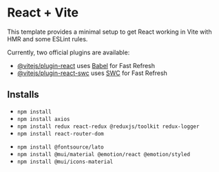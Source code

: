 # React + Vite

This template provides a minimal setup to get React working in Vite with HMR and some ESLint rules.

Currently, two official plugins are available:

- [@vitejs/plugin-react](https://github.com/vitejs/vite-plugin-react/blob/main/packages/plugin-react/README.md) uses [Babel](https://babeljs.io/) for Fast Refresh
- [@vitejs/plugin-react-swc](https://github.com/vitejs/vite-plugin-react-swc) uses [SWC](https://swc.rs/) for Fast Refresh


## Installs

* `npm install`
* `npm install axios`
* `npm install redux react-redux @reduxjs/toolkit redux-logger`
* `npm install react-router-dom`
<!-- * `npm install framer-motion` -->
* `npm install @fontsource/lato`
* `npm install @mui/material @emotion/react @emotion/styled`
* `npm install @mui/icons-material`
